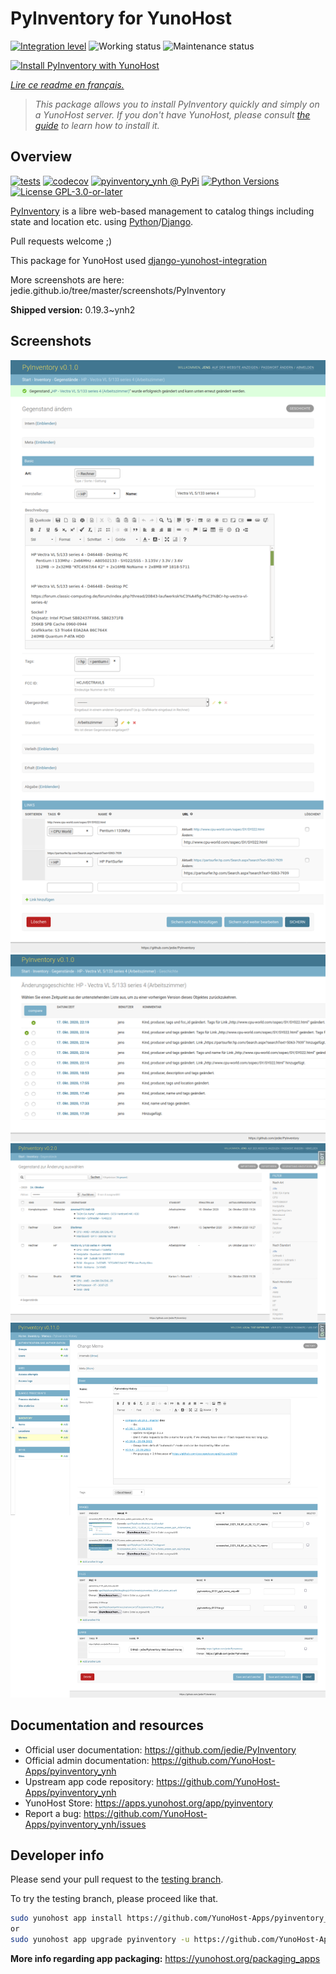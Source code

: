 <!--
N.B.: This README was automatically generated by https://github.com/YunoHost/apps/tree/master/tools/README-generator
It shall NOT be edited by hand.
-->

# PyInventory for YunoHost

[![Integration level](https://dash.yunohost.org/integration/pyinventory.svg)](https://dash.yunohost.org/appci/app/pyinventory) ![Working status](https://ci-apps.yunohost.org/ci/badges/pyinventory.status.svg) ![Maintenance status](https://ci-apps.yunohost.org/ci/badges/pyinventory.maintain.svg)

[![Install PyInventory with YunoHost](https://install-app.yunohost.org/install-with-yunohost.svg)](https://install-app.yunohost.org/?app=pyinventory)

*[Lire ce readme en français.](./README_fr.md)*

> *This package allows you to install PyInventory quickly and simply on a YunoHost server.
If you don't have YunoHost, please consult [the guide](https://yunohost.org/#/install) to learn how to install it.*

## Overview

[![tests](https://github.com/YunoHost-Apps/pyinventory_ynh/actions/workflows/tests.yml/badge.svg?branch=main)](https://github.com/YunoHost-Apps/pyinventory_ynh/actions/workflows/tests.yml)
[![codecov](https://codecov.io/github/jedie/pyinventory_ynh/branch/main/graph/badge.svg)](https://app.codecov.io/github/jedie/pyinventory_ynh)
[![pyinventory_ynh @ PyPi](https://img.shields.io/pypi/v/pyinventory_ynh?label=pyinventory_ynh%20%40%20PyPi)](https://pypi.org/project/pyinventory_ynh/)
[![Python Versions](https://img.shields.io/pypi/pyversions/pyinventory_ynh)](https://github.com/YunoHost-Apps/pyinventory_ynh/blob/main/pyproject.toml)
[![License GPL-3.0-or-later](https://img.shields.io/pypi/l/pyinventory_ynh)](https://github.com/YunoHost-Apps/pyinventory_ynh/blob/main/LICENSE)

[PyInventory](https://github.com/jedie/PyInventory) is a libre web-based management to catalog things including state and location etc. using [Python](https://www.python.org/)/[Django](https://www.djangoproject.com/).

Pull requests welcome ;)

This package for YunoHost used [django-yunohost-integration](https://github.com/YunoHost-Apps/django_yunohost_integration)

More screenshots are here: jedie.github.io/tree/master/screenshots/PyInventory


**Shipped version:** 0.19.3~ynh2

## Screenshots

![Screenshot of PyInventory](./doc/screenshots/pyinventory_v010_screenshot_2.png)
![Screenshot of PyInventory](./doc/screenshots/pyinventory_v010_screenshot_3.png)
![Screenshot of PyInventory](./doc/screenshots/pyinventory_v020_screenshot_1.png)
![Screenshot of PyInventory](./doc/screenshots/pyinventory_v0110_screenshot_memo_1.png)

## Documentation and resources

* Official user documentation: <https://github.com/jedie/PyInventory>
* Official admin documentation: <https://github.com/YunoHost-Apps/pyinventory_ynh>
* Upstream app code repository: <https://github.com/YunoHost-Apps/pyinventory_ynh>
* YunoHost Store: <https://apps.yunohost.org/app/pyinventory>
* Report a bug: <https://github.com/YunoHost-Apps/pyinventory_ynh/issues>

## Developer info

Please send your pull request to the [testing branch](https://github.com/YunoHost-Apps/pyinventory_ynh/tree/testing).

To try the testing branch, please proceed like that.

``` bash
sudo yunohost app install https://github.com/YunoHost-Apps/pyinventory_ynh/tree/testing --debug
or
sudo yunohost app upgrade pyinventory -u https://github.com/YunoHost-Apps/pyinventory_ynh/tree/testing --debug
```

**More info regarding app packaging:** <https://yunohost.org/packaging_apps>
